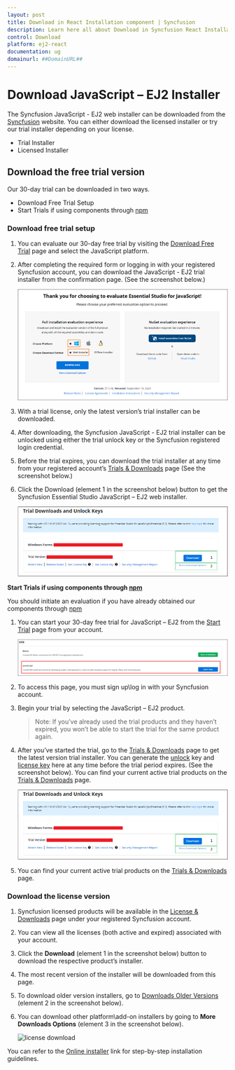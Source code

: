 ```yaml
---
layout: post
title: Download in React Installation component | Syncfusion
description: Learn here all about Download in Syncfusion React Installation component of Syncfusion Essential JS 2 and more.
control: Download 
platform: ej2-react
documentation: ug
domainurl: ##DomainURL##
---
```


# Download JavaScript – EJ2 Installer

The Syncfusion JavaScript - EJ2 web installer can be downloaded from the [Syncfusion](https://www.syncfusion.com/react-ui-components) website. You can either download the licensed installer or try our trial installer depending on your license.

* Trial Installer
* Licensed Installer

## Download the free trial version

Our 30-day trial can be downloaded in two ways.

* Download Free Trial Setup
* Start Trials if using components through [npm](https://www.npmjs.com/~syncfusionorg)

### Download free trial setup

1. You can evaluate our 30-day free trial by visiting the [Download Free Trial](https://www.syncfusion.com/downloads) page and select the JavaScript platform.

2. After completing the required form or logging in with your registered Syncfusion account, you can download the JavaScript - EJ2 trial installer from the confirmation page. (See the screenshot below.)

    ![ej2 trial confirmation](images/trial-confirmation.PNG)

3. With a trial license, only the latest version’s trial installer can be downloaded.

4. After downloading, the Syncfusion JavaScript - EJ2 trial installer can be unlocked using either the trial unlock key or the Syncfusion registered login credential.

5. Before the trial expires, you can download the trial installer at any time from your registered account’s [Trials & Downloads](https://www.syncfusion.com/account/manage-trials/downloads) page (See the screenshot below.)

6. Click the Download (element 1 in the screenshot below) button to get the Syncfusion Essential Studio JavaScript – EJ2 web installer.

    ![start trial download installer](images/start-trial-download-installer.png)

**Start Trials if using components through [npm](https://www.npmjs.com/~syncfusionorg)**

You should initiate an evaluation if you have already obtained our components through [npm](https://www.npmjs.com/~syncfusionorg)

1. You can start your 30-day free trial for JavaScript – EJ2 from the [Start Trial](https://www.syncfusion.com/account/manage-trials/start-trials) page from your account.

    ![start trial download](images/start-trial-download.png)

2. To access this page, you must sign up\log in with your Syncfusion account.

3. Begin your trial by selecting the JavaScript – EJ2 product.

    >Note: If you’ve already used the trial products and they haven’t expired, you won’t be able to start the trial for the same product again.

4. After you’ve started the trial, go to the [Trials & Downloads](https://www.syncfusion.com/downloads) page to get the latest version trial installer. You can generate the [unlock](https://support.syncfusion.com/kb/article/7053/how-to-generate-unlock-key-for-essentials-studio-products) key and [license key](https://ej2.syncfusion.com/react/documentation/licensing/license-key-generation) here at any time before the trial period expires. (See the screenshot below). You can find your current active trial products on the [Trials & Downloads](https://www.syncfusion.com/downloads) page.

    ![start trial download installer](images/start-trial-download-installer.png)

5. You can find your current active trial products on the [Trials & Downloads](https://www.syncfusion.com/account/manage-trials/start-trials) page.

### Download the license version

1. Syncfusion licensed products will be available in the [License & Downloads](https://www.syncfusion.com/account/downloads) page under your registered Syncfusion account.

2. You can view all the licenses (both active and expired) associated with your account.

3. Click the **Download** (element 1 in the screenshot below) button to download the respective product’s installer.

4. The most recent version of the installer will be downloaded from this page.

5. To download older version installers, go to [Downloads Older Versions](https://www.syncfusion.com/account/downloads/studio) (element 2 in the screenshot below).

6. You can download other platform\add-on installers by going to **More Downloads Options** (element 3 in the screenshot below).

    ![license download](images/license-download.png)

You can refer to the [Online installer](https://ej2.syncfusion.com/react/documentation/installation/web-installer/installation-using-web-installer) link for step-by-step installation guidelines.